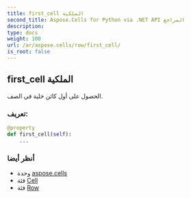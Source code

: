 ```yaml
---
title: first_cell الملكية
second_title: Aspose.Cells for Python via .NET API المراجع
description:
type: docs
weight: 100
url: /ar/aspose.cells/row/first_cell/
is_root: false
---
```

##  first_cell الملكية

الحصول على أول كائن خلية في الصف.
###  تعريف:
```python
@property
def first_cell(self):
    ...
```

###  أنظر أيضا
* وحدة [aspose.cells](../../)
* فئة [Cell](/cells/python-net/ar/aspose.cells/cell)
* فئة [Row](/cells/python-net/ar/aspose.cells/row)
